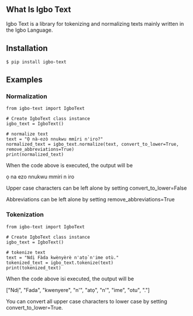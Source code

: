 ## What Is Igbo Text

Igbo Text is a library for tokenizing and normalizing texts mainly written in the Igbo Language.

## Installation

```
$ pip install igbo-text
```

## Examples

### Normalization

```
from igbo-text import IgboText

# Create IgboText class instance
igbo_text = IgboText()

# normalize text 
text = "Ọ nà-ezò nnukwu mmīri n'iro?"
normalized_text = igbo_text.normalize(text, convert_to_lower=True, remove_abbreviations=True)
print(normalized_text)
```

When the code above is executed, the output will be  

ọ na ezo nnukwu mmiri n iro

Upper case characters can be left alone by setting convert_to_lower=False

Abbreviations can be left alone by setting remove_abbreviations=True

### Tokenization

```
from igbo-text import IgboText

# Create IgboText class instance
igbo_text = IgboText()

# tokenize text
text = "Ndị Fàda kwènyèrè n'atọ̀ n'ime otù."
tokenized_text = igbo_text.tokenize(text)
print(tokenized_text)
```

When the code above isi executed, the output will be

["Ndị", "Fada", "kwenyere", "n'", "atọ", "n'", "ime", "otu", "."]

You can convert all upper case characters to lower case by setting convert_to_lower=True.
